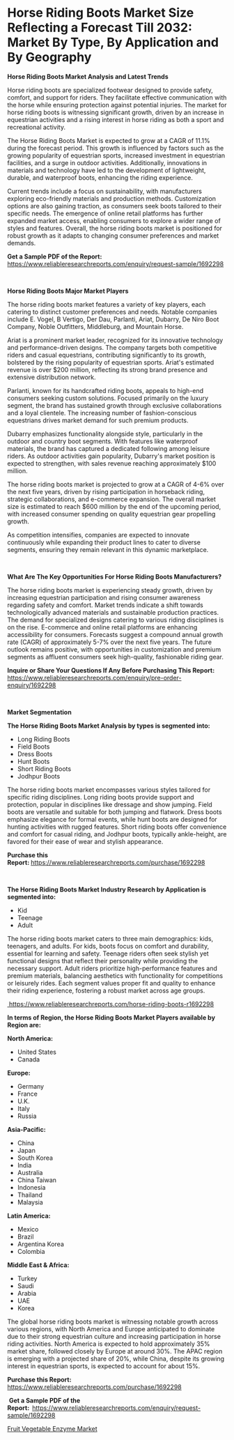 <p><h1>Horse Riding Boots Market Size Reflecting a Forecast Till 2032: Market By Type, By Application and By Geography</h1></p><p><strong>Horse Riding Boots Market Analysis and Latest Trends</strong></p>
<p><p>Horse riding boots are specialized footwear designed to provide safety, comfort, and support for riders. They facilitate effective communication with the horse while ensuring protection against potential injuries. The market for horse riding boots is witnessing significant growth, driven by an increase in equestrian activities and a rising interest in horse riding as both a sport and recreational activity.</p><p>The Horse Riding Boots Market is expected to grow at a CAGR of 11.1% during the forecast period. This growth is influenced by factors such as the growing popularity of equestrian sports, increased investment in equestrian facilities, and a surge in outdoor activities. Additionally, innovations in materials and technology have led to the development of lightweight, durable, and waterproof boots, enhancing the riding experience.</p><p>Current trends include a focus on sustainability, with manufacturers exploring eco-friendly materials and production methods. Customization options are also gaining traction, as consumers seek boots tailored to their specific needs. The emergence of online retail platforms has further expanded market access, enabling consumers to explore a wider range of styles and features. Overall, the horse riding boots market is positioned for robust growth as it adapts to changing consumer preferences and market demands.</p></p>
<p><strong>Get a Sample PDF of the Report:&nbsp;</strong> <a href="https://www.reliableresearchreports.com/enquiry/request-sample/1692298?utm_campaign=37&utm_medium=2&utm_source=Github&utm_content=ia&utm_term=07012025&utm_id=horse-riding-boots">https://www.reliableresearchreports.com/enquiry/request-sample/1692298</a></p>
<p>&nbsp;</p>
<p><strong>Horse Riding Boots Major Market Players</strong></p>
<p><p>The horse riding boots market features a variety of key players, each catering to distinct customer preferences and needs. Notable companies include E. Vogel, B Vertigo, Der Dau, Parlanti, Ariat, Dubarry, De Niro Boot Company, Noble Outfitters, Middleburg, and Mountain Horse.</p><p>Ariat is a prominent market leader, recognized for its innovative technology and performance-driven designs. The company targets both competitive riders and casual equestrians, contributing significantly to its growth, bolstered by the rising popularity of equestrian sports. Ariat's estimated revenue is over $200 million, reflecting its strong brand presence and extensive distribution network.</p><p>Parlanti, known for its handcrafted riding boots, appeals to high-end consumers seeking custom solutions. Focused primarily on the luxury segment, the brand has sustained growth through exclusive collaborations and a loyal clientele. The increasing number of fashion-conscious equestrians drives market demand for such premium products.</p><p>Dubarry emphasizes functionality alongside style, particularly in the outdoor and country boot segments. With features like waterproof materials, the brand has captured a dedicated following among leisure riders. As outdoor activities gain popularity, Dubarry's market position is expected to strengthen, with sales revenue reaching approximately $100 million.</p><p>The horse riding boots market is projected to grow at a CAGR of 4-6% over the next five years, driven by rising participation in horseback riding, strategic collaborations, and e-commerce expansion. The overall market size is estimated to reach $600 million by the end of the upcoming period, with increased consumer spending on quality equestrian gear propelling growth.</p><p>As competition intensifies, companies are expected to innovate continuously while expanding their product lines to cater to diverse segments, ensuring they remain relevant in this dynamic marketplace.</p></p>
<p>&nbsp;</p>
<p><strong>What Are The Key Opportunities For Horse Riding Boots Manufacturers?</strong></p>
<p><p>The horse riding boots market is experiencing steady growth, driven by increasing equestrian participation and rising consumer awareness regarding safety and comfort. Market trends indicate a shift towards technologically advanced materials and sustainable production practices. The demand for specialized designs catering to various riding disciplines is on the rise. E-commerce and online retail platforms are enhancing accessibility for consumers. Forecasts suggest a compound annual growth rate (CAGR) of approximately 5-7% over the next five years. The future outlook remains positive, with opportunities in customization and premium segments as affluent consumers seek high-quality, fashionable riding gear.</p></p>
<p><strong>Inquire or Share Your Questions If Any Before Purchasing This Report:</strong> <a href="https://www.reliableresearchreports.com/enquiry/pre-order-enquiry/1692298?utm_campaign=37&utm_medium=2&utm_source=Github&utm_content=ia&utm_term=07012025&utm_id=horse-riding-boots">https://www.reliableresearchreports.com/enquiry/pre-order-enquiry/1692298</a></p>
<p>&nbsp;</p>
<p><strong>Market Segmentation</strong></p>
<p><strong>The Horse Riding Boots Market Analysis by types is segmented into:</strong></p>
<p><ul><li>Long Riding Boots</li><li>Field Boots</li><li>Dress Boots</li><li>Hunt Boots</li><li>Short Riding Boots</li><li>Jodhpur Boots</li></ul></p>
<p><p>The horse riding boots market encompasses various styles tailored for specific riding disciplines. Long riding boots provide support and protection, popular in disciplines like dressage and show jumping. Field boots are versatile and suitable for both jumping and flatwork. Dress boots emphasize elegance for formal events, while hunt boots are designed for hunting activities with rugged features. Short riding boots offer convenience and comfort for casual riding, and Jodhpur boots, typically ankle-height, are favored for their ease of wear and stylish appearance.</p></p>
<p><strong>Purchase this Report:&nbsp;</strong><a href="https://www.reliableresearchreports.com/purchase/1692298?utm_campaign=37&utm_medium=2&utm_source=Github&utm_content=ia&utm_term=07012025&utm_id=horse-riding-boots">https://www.reliableresearchreports.com/purchase/1692298</a></p>
<p>&nbsp;</p>
<p><strong>The Horse Riding Boots Market Industry Research by Application is segmented into:</strong></p>
<p><ul><li>Kid</li><li>Teenage</li><li>Adult</li></ul></p>
<p><p>The horse riding boots market caters to three main demographics: kids, teenagers, and adults. For kids, boots focus on comfort and durability, essential for learning and safety. Teenage riders often seek stylish yet functional designs that reflect their personality while providing the necessary support. Adult riders prioritize high-performance features and premium materials, balancing aesthetics with functionality for competitions or leisurely rides. Each segment values proper fit and quality to enhance their riding experience, fostering a robust market across age groups.</p></p>
<p><a href="https://www.reliableresearchreports.com/horse-riding-boots-r1692298?utm_campaign=37&utm_medium=2&utm_source=Github&utm_content=ia&utm_term=07012025&utm_id=horse-riding-boots">&nbsp;https://www.reliableresearchreports.com/horse-riding-boots-r1692298</a></p>
<p><strong>In terms of Region, the Horse Riding Boots Market Players available by Region are:</strong></p>
<p>
    <p> <strong> North America: </strong>
        <ul>
            <li>United States</li>
            <li>Canada</li>
        </ul>
        </p> 
    <p> <strong> Europe: </strong>
        <ul>
            <li>Germany</li>
            <li>France</li>
            <li>U.K.</li>
            <li>Italy</li>
            <li>Russia</li>
        </ul>
        </p> 
    <p> <strong> Asia-Pacific: </strong>
        <ul>
            <li>China</li>
            <li>Japan</li>
            <li>South Korea</li>
            <li>India</li>
            <li>Australia</li>
            <li>China Taiwan</li>
            <li>Indonesia</li>
            <li>Thailand</li>
            <li>Malaysia</li>
        </ul>
        </p> 
    <p> <strong> Latin America: </strong>
        <ul>
            <li>Mexico</li>
            <li>Brazil</li>
            <li>Argentina Korea</li>
            <li>Colombia</li>
        </ul>
        </p> 
    <p> <strong> Middle East & Africa: </strong>
        <ul>
            <li>Turkey</li>
            <li>Saudi</li>
            <li>Arabia</li>
            <li>UAE</li>
            <li>Korea</li>
        </ul>
    </p>
    </p>
<p><p>The global horse riding boots market is witnessing notable growth across various regions, with North America and Europe anticipated to dominate due to their strong equestrian culture and increasing participation in horse riding activities. North America is expected to hold approximately 35% market share, followed closely by Europe at around 30%. The APAC region is emerging with a projected share of 20%, while China, despite its growing interest in equestrian sports, is expected to account for about 15%.</p></p>
<p><strong>Purchase this Report: </strong><a href="https://www.reliableresearchreports.com/purchase/1692298?utm_campaign=37&utm_medium=2&utm_source=Github&utm_content=ia&utm_term=07012025&utm_id=horse-riding-boots">https://www.reliableresearchreports.com/purchase/1692298</a></p>
<p>&nbsp;<strong>Get a Sample PDF of the Report:&nbsp;&nbsp;</strong><a href="https://www.reliableresearchreports.com/enquiry/request-sample/1692298?utm_campaign=37&utm_medium=2&utm_source=Github&utm_content=ia&utm_term=07012025&utm_id=horse-riding-boots">https://www.reliableresearchreports.com/enquiry/request-sample/1692298</a></p>
<p><strong></strong></p>
<p><p><a href="https://github.com/wwwkeltoum/Market-Research-Report-List-5/blob/main/fruit-vegetable-enzyme-market.md?utm_campaign=37&utm_medium=2&utm_source=Github&utm_content=ia&utm_term=07012025&utm_id=horse-riding-boots">Fruit Vegetable Enzyme Market</a></p></p>